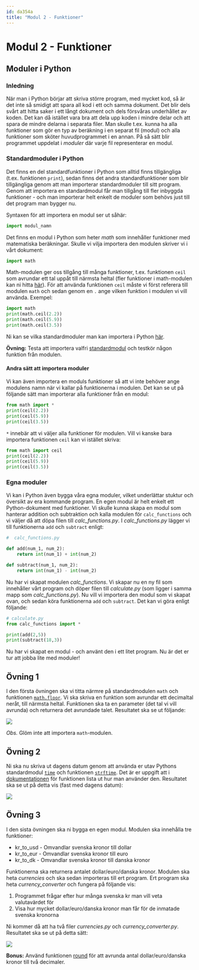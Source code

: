 ```yaml
---
id: da354a
title: "Modul 2 - Funktioner"
---
```


# Modul 2 - Funktioner

## Moduler i Python

### Inledning

När man i Python börjar att skriva större program, med mycket kod, så är det inte så smidigt att spara all kod i ett och samma dokument. Det blir dels svårt att hitta saker i ett långt dokument och dels försvåras underhållet av koden. Det kan då istället vara bra att dela upp koden i mindre delar och att spara de mindre delarna i separata filer. Man skulle t.ex. kunna ha alla funktioner som gör en typ av beräkning i en separat fil (modul) och alla funktioner som sköter huvudprogrammet i en annan. På så sätt blir programmet uppdelat i _moduler_ där varje fil representerar en modul.

### Standardmoduler i Python

Det finns en del standardfunktioner i Python som alltid finns tillgängliga (t.ex. funktionen `print`), sedan finns det andra standardfunktioner som blir tillgängliga genom att man importerar standardmoduler till sitt program. Genom att importera en standardmodul får man tillgång till fler inbyggda funktioner - och man importerar helt enkelt de moduler som behövs just till det program man bygger nu.

Syntaxen för att importera en modul ser ut såhär:

```python
import modul_namn
```

Det finns en modul i Python som heter _math_ som innehåller funktioner med matematiska beräkningar. Skulle vi vilja importera den modulen skriver vi i vårt dokument:

```python
import math
```

Math-modulen ger oss tillgång till många funktioner, t.ex. funktionen `ceil` som avrundar ett tal uppåt till närmsta heltal (fler funktioner i math-modulen kan ni hitta [här](https://docs.python.org/3/library/math.html#module-math)). För att använda funktionen `ceil` måste vi först referera till modulen `math` och sedan genom en `.` ange vilken funktion i modulen vi vill använda. Exempel:

```python
import math
print(math.ceil(2.2))
print(math.ceil(5.9))
print(math.ceil(3.5))
```

Ni kan se vilka standardmoduler man kan importera i Python [här](https://docs.python.org/3/py-modindex.html).

__Övning:__ Testa att importera valfri [standardmodul](https://docs.python.org/3/py-modindex.html) och testkör någon funktion från modulen.

#### Andra sätt att importera moduler

Vi kan även importera en moduls funktioner så att vi inte behöver ange modulens namn när vi kallar på funktionerna i modulen. Det kan se ut på följande sätt man importerar alla funktioner från en modul:

```python
from math import *
print(ceil(2.2))
print(ceil(5.9))
print(ceil(3.5))
```

`*` innebär att vi väljer alla funktioner för modulen. Vill vi kanske bara importera funktionen `ceil` kan vi istället skriva:

```python
from math import ceil
print(ceil(2.2))
print(ceil(5.9))
print(ceil(3.5))
```

### Egna moduler

Vi kan i Python även bygga våra egna moduler, vilket underlättar stuktur och översikt av era kommande program. En egen modul är helt enkelt ett Python-dokument med funktioner. Vi skulle kunna skapa en modul som hanterar addition och subtraktion och kalla modulen för `calc_functions` och vi väljer då att döpa filen till _calc_functions.py_. I _calc_functions.py_ lägger vi till funktionerna `add` och `subtract` enligt:

```python
#  calc_functions.py

def add(num_1, num_2):
	return int(num_1) + int(num_2)

def subtract(num_1, num_2):
	return int(num_1) - int(num_2)
```

Nu har vi skapat modulen _calc_functions_. Vi skapar nu en ny fil som innehåller vårt program och döper filen till _calculate.py_ (som ligger i samma mapp som _calc_functions.py_). Nu vill vi importera den modul som vi skapat ovan, och sedan köra funktionerna `add` och `subtract`. Det kan vi göra enligt följande:

```python
# calculate.py
from calc_functions import *

print(add(2,5))
print(subtract(18,3))
```

Nu har vi skapat en modul - och använt den i ett litet program. Nu är det er tur att jobba lite med moduler!

## Övning 1

I den första övningen ska vi titta närmre på standardmodulen `math` och funktionen [`math.floor`](https://docs.python.org/3/library/math.html#math.floor). Vi ska skriva en funktion som avrundar ett decimaltal neråt, till närmsta heltal. Funktionen ska ta en parameter (det tal vi vill avrunda) och returnera det avrundade talet. Resultatet ska se ut följande:

![](../images/idle13.png)

_Obs._ Glöm inte att importera `math`-modulen.

## Övning 2

Ni ska nu skriva ut dagens datum genom att använda er utav Pythons standardmodul [`time`](https://docs.python.org/3/library/time.html) och funktionen [`strftime`](https://docs.python.org/3/library/time.html#time.strftime). Det är er uppgift att i [dokumentationen](https://docs.python.org/3/library/time.html#time.strftime) för funktionen lista ut hur man använder den. Resultatet ska se ut på detta vis (fast med dagens datum):

![](../images/idle12.png)

## Övning 3

I den sista övningen ska ni bygga en egen modul. Modulen ska innehålla tre funktioner:

* kr_to_usd - Omvandlar svenska kronor till dollar
* kr_to_eur - Omvandlar svenska kronor till euro
* kr_to_dk - Omvandlar svenska kronor till danska kronor

Funktionerna ska returnera antalet dollar/euro/danska kronor. Modulen ska heta _currencies_ och ska sedan importeras till ert program. Ert program ska heta _currency_converter_ och fungera på följande vis:

1. Programmet frågar efter hur många svenska kr man vill veta valutavärdet för
2. Visa hur mycket dollar/euro/danska kronor man får för de inmatade svenska kronorna

Ni kommer då att ha två filer _currencies.py_ och _currency_converter.py_. Resultatet ska se ut på detta sätt:

![](../images/idle14.png)

__Bonus:__ Använd funktionen [round](https://docs.python.org/3/library/functions.html#round) för att avrunda antal dollar/euro/danska kronor till två decimaler.